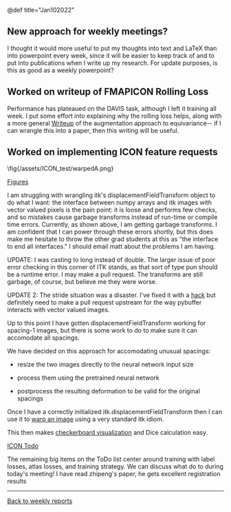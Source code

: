 
@def title="Jan102022"

## New approach for weekly meetings?

I thought it would more useful to put my thoughts into text and LaTeX than into
powerpoint every week, since it will be easier to keep track of and to put into
publications when I write up my research. For update purposes, is this as good
as a weekly powerpoint?

## Worked on writeup of FMAPICON Rolling Loss


Performance has plateaued on the DAVIS task, although I left it training all
week. I put some effort into explaining why the rolling loss helps, along with
a more general [Writeup](/FeatureMapICON/#attempt_3_rolling_augmentation) of
the augmentation approach to equivariance-- if I can wrangle this into a paper,
then this writing will be useful.
 

## Worked on implementing ICON feature requests

\fig{/assets/ICON_test/warpedA.png}

[Figures](/ICON_test)

I am struggling with wrangling itk's displacementFieldTransform object to do
what I want: the interface between numpy arrays and itk images with vector
valued pixels is the pain point: it is loose and performs few checks, and so
mistakes cause garbage transforms instead of run-time or compile time errors.
Currently, as shown above, I am getting garbage transforms. I am confident that 
I can power through these errors shortly, but this does make me hesitate to throw
the other grad students at this as "the interface to end all interfaces." I
should email matt about the problems I am having.


UPDATE: I was casting to long instead of double. The larger issue of poor error
checking in this corner of ITK stands, as that sort of type pun should be a
runtime error. I may make a pull request. The transforms are still garbage, of
course, but believe me they were worse.

UPDATE 2: The stride situation was a disaster. I've fixed it with a
[hack](https://github.com/HastingsGreer/InverseConsistency/blob/0a1f78f29766e0eaab2a6fa4b7eaf9f0868d986d/src/icon_registration/itk_wrapper.py#L104)
but definitely need to make a pull request upstream for the way pybuffer
interacts with vector valued images.

Up to this point I have gotten displacementFieldTransform working for spacing-1
images, but there is some work to do to make sure it can accomodate all
spacings.

We have decided on this approach for accomodating unusual spacings:
    
 - resize the two images directly to the neural network input size 

 - process them using the pretrained neural network

 - postprocess the resulting deformation to be valid for the original spacings


Once I have a correctly initialized itk.displacementFieldTransform then I can use it to [warp an image](https://github.com/HastingsGreer/InverseConsistency/blob/bf488289726e69c70a77ac172f1919e83dc250c9/test/test_itk_integration.py#L34) using a very standard itk idiom.


This then makes [checkerboard
visualization](https://itk.org/ITKExamples/src/Filtering/ImageCompare/CombineTwoImagesWithCheckerBoardPattern/Documentation.html)
and Dice calculation easy.

[ICON Todo](https://github.com/HastingsGreer/InverseConsistency/blob/itkIntegration/TODO.md)

The remaining big items on the ToDo list center around training with label
losses, atlas losses, and training strategy. We can discuss what do to during
today's meeting! I have read zhipeng's paper, he gets excellent registration
results


----


[Back to weekly reports](/Reports)
